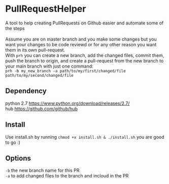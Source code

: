 # PullRequestHelper
A tool to help creating PullRequests on Github easier and automate some of the steps
<br><br>
Assume you are on master branch and you make some changes but you want your changes to be code reviewd or for any other reason you want them in its own pull-request.<br>
With ```prh``` you can create a new branch, add the changed files, commit them, push the branch to origin, and create a pull-request from the new branch to your main branch with just one command:<br>
```prh -b my_new_branch -a path/to/my/first/changed/file path/to/my/second/changed/file```<br>

## Dependency
python 2.7 https://www.python.org/download/releases/2.7/<br>
hub https://github.com/github/hub<br>

## Install
Use install.sh by running
```chmod +x install.sh & ./install.sh```
you are good to go :)

## Options
```-b``` the new branch name for this PR<br>
```-a``` to add changed files to the branch and incloud in the PR

